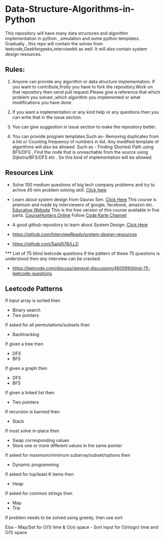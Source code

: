# Data-Structure-Algorithms-in-Python

This repository will have many data structures and algorithm implementation in python , simulation and some python templates.
Gradually , this repo will contain the solves from leetcode,Geekforgeeks,interviewbit as well.
It will also contain system design resources.

## Rules:

1. Anyone can provide any algorithm or data structure implementation.
   If you want to contribute,firstly you have to fork the repository.Work on that repository then send pull request.Please give a reference that which problem you solved ,which algorithm you implemented or what modifications you have done.

2. If you want a implementation or any kind help or any questions then you can write that in the issue section.

3. You can give suggestion in issue section to make the repository better.

4. You can provide program templates.Such as- Removing duplicates from a list or Counting frequency of numbers in list.
   Any modified template of algorithms will also be allowed. Such as - Finding Shortest Path using BFS/DFS , Find the node that is unreachable from the source using Dijkstra/BFS/DFS etc . So this kind of implementation will be allowed.

## Resources Link

- Solve 100 medium questions of big tech company problems and try to achive 45 min problem solving skill.
  [Click here](https://github.com/Sajid576/LeetCode-Questions-CompanyWise)

- Learn about system design from Gaurav Sen.
  [Click Here](https://www.youtube.com/watch?v=xpDnVSmNFX0&list=PLMCXHnjXnTnvo6alSjVkgxV-VH6EPyvoX)
  This course is premium and made by interviewers of google, facebook, amazon etc.
  [Educative Website](https://www.educative.io/courses/grokking-the-system-design-interview)
  This is the free version of this course available in five parts.
  [CourseHunters Online](https://coursehunters.online/search?q=educative)
  Follow [Code Karle Channel](https://www.youtube.com/c/codeKarle/playlists)
- A good github repository to learn about System Design:
  [Click Here](https://github.com/donnemartin/system-design-primer)
- https://github.com/InterviewReady/system-design-resources

- https://github.com/Sajid576/LLD

\*\*\* List of 75 blind leetcode questions
If the pattern of these 75 questions is understood then any interview can be cracked.

- https://leetcode.com/discuss/general-discussion/460599/blind-75-leetcode-questions

## Leetcode Patterns

If input array is sorted then

- Binary search
- Two pointers

If asked for all permutations/subsets then

- Backtracking

If given a tree then

- DFS
- BFS

If given a graph then

- DFS
- BFS

If given a linked list then

- Two pointers

If recursion is banned then

- Stack

If must solve in-place then

- Swap corresponding values
- Store one or more different values in the same pointer

If asked for maximum/minimum subarray/subset/options then

- Dynamic programming

If asked for top/least K items then

- Heap

If asked for common strings then

- Map
- Trie

If problem needs to be solved using greedy, then use sort

Else - Map/Set for O(1) time & O(n) space - Sort input for O(nlogn) time and O(1) space
